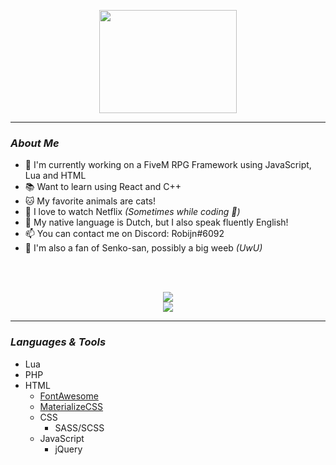 <p align="center">
    <img width="220" height="165" src="https://media.tenor.com/images/0f3fe609b2aaa55bfedb34919e2accd2/tenor.gif">
</p>

<hr>

### <i>About Me</i>
- 🐌 I'm currently working on a FiveM RPG Framework using JavaScript, Lua and HTML
- 📚 Want to learn using React and C++
- 🐱 My favorite animals are cats!
- 🎥 I love to watch Netflix <i>(Sometimes while coding 🤭)</i>
- 💬 My native language is Dutch, but I also speak fluently English!
- 📫 You can contact me on Discord: Robijn#6092
- 🦊 I'm also a fan of Senko-san, possibly a big weeb <i>(UwU)</i>

<br><br>

<p align="center">
    <img src="https://github-readme-stats.vercel.app/api?username=RobijnGit&count_private=true&show_icons=true&theme=material-palenight" />
    <br>
    <img src="https://github-readme-stats.vercel.app/api/top-langs/?username=RobijnGit&layout=compact&theme=material-palenight" />
</p>

<hr>

### <i>Languages & Tools</i>
- Lua
- PHP
- HTML
  - <a href="https://fontawesome.com/">FontAwesome</a>
  - <a href="https://materializecss.com/">MaterializeCSS</a>
  - CSS
    - SASS/SCSS
  - JavaScript
    - jQuery
